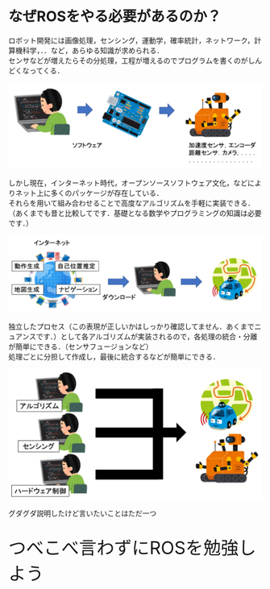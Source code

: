 # なぜROSをやる必要があるのか？

ロボット開発には​画像処理，センシング，運動学​，確率統計，ネットワーク，計算機科学，．．など​，あらゆる知識が求められる​．  
センサなどが増えたらその分処理，工程が増えるのでプログラムを書くのがしんどくなってくる​．

![](./intro1.png)

しかし現在，インターネット時代，オープンソースソフトウェア文化，などによりネット上に多くのパッケージが存在している．  
それらを用いて組み合わせることで高度なアルゴリズムを手軽に実装できる．​  
（あくまでも昔と比較してです．基礎となる数学やプログラミングの知識は必要です．）​

![](./intro2.png)

独立したプロセス（この表現が正しいかはしっかり確認してません．あくまでニュアンスです．）として各アルゴリズムが実装されるので，各処理の統合・分離が簡単にできる．（センサフュージョンなど）  
処理ごとに分担して作成し，最後に統合するなどが簡単にできる．​  

![](./intro3.png)


グダグダ説明したけど言いたいことはただ一つ​
<br>
<br>


<span style="font-size: 250%;">つべこべ言わずにROSを勉強しよう​</span>